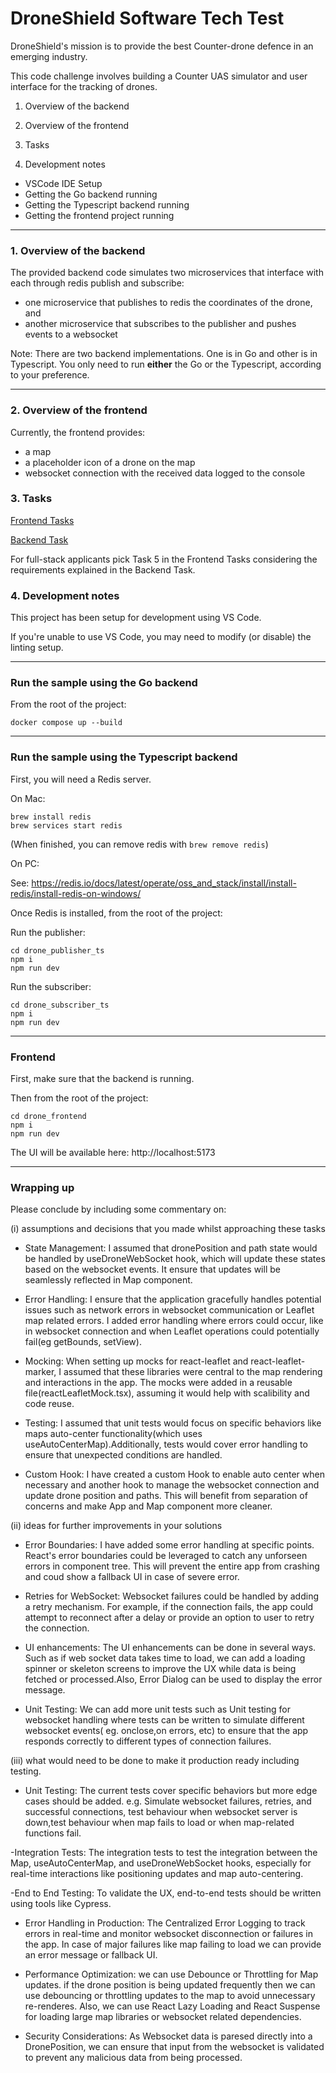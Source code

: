 # DroneShield Software Tech Test

DroneShield's mission is to provide the best Counter-drone defence in an emerging industry.

This code challenge involves building a Counter UAS simulator and user interface for the tracking of drones.

1. Overview of the backend
2. Overview of the frontend
3. Tasks

4. Development notes

- VSCode IDE Setup
- Getting the Go backend running
- Getting the Typescript backend running
- Getting the frontend project running

---

### 1. Overview of the backend

The provided backend code simulates two microservices that interface with each through redis publish and subscribe:

- one microservice that publishes to redis the coordinates of the drone, and
- another microservice that subscribes to the publisher and pushes events to a websocket

Note: There are two backend implementations. One is in Go and other is in Typescript. You only need to run **either** the Go or the Typescript, according to your preference.

---

### 2. Overview of the frontend

Currently, the frontend provides:

- a map
- a placeholder icon of a drone on the map
- websocket connection with the received data logged to the console

### 3. Tasks

[Frontend Tasks](./TASKS.frontend.md)

[Backend Task](./TASKS.backend.md)

For full-stack applicants pick Task 5 in the Frontend Tasks considering the requirements explained in the Backend Task.

### 4. Development notes

This project has been setup for development using VS Code.

If you're unable to use VS Code, you may need to modify (or disable) the linting setup.

---

### Run the sample using the Go backend

From the root of the project:

```
docker compose up --build
```

---

### Run the sample using the Typescript backend

First, you will need a Redis server.

On Mac:

```
brew install redis
brew services start redis
```

(When finished, you can remove redis with `brew remove redis`)

On PC:

See: https://redis.io/docs/latest/operate/oss_and_stack/install/install-redis/install-redis-on-windows/

Once Redis is installed, from the root of the project:

Run the publisher:

```
cd drone_publisher_ts
npm i
npm run dev
```

Run the subscriber:

```
cd drone_subscriber_ts
npm i
npm run dev
```

---

### Frontend

First, make sure that the backend is running.

Then from the root of the project:

```
cd drone_frontend
npm i
npm run dev
```

The UI will be available here: http://localhost:5173

---

### Wrapping up

Please conclude by including some commentary on:

(i) assumptions and decisions that you made whilst approaching these tasks

 - State Management: I assumed that dronePosition and path state would be handled by useDroneWebSocket hook, which will update these states based on the websocket events. It ensure that updates will be seamlessly reflected in Map component.

- Error Handling: I ensure that the application gracefully handles potential issues such as network errors in websocket communication or Leaflet map related errors. I added error handling where errors could occur, like in websocket connection and when Leaflet operations could potentially fail(eg  getBounds, setView).

- Mocking: When setting up mocks for react-leaflet and react-leaflet-marker, I assumed that these libraries were central to the map rendering and interactions in the app. The mocks were added in a reusable file(reactLeafletMock.tsx), assuming it would help with scalibility and code reuse.

- Testing:  I assumed that unit tests would focus on specific behaviors like maps auto-center functionality(which uses useAutoCenterMap).Additionally, tests would cover error handling to ensure that unexpected conditions are handled.
  
- Custom Hook: I have created a custom Hook to enable auto center when necessary and another hook to manage the websocket connection and update drone position and paths. This will benefit from separation of concerns and make App and Map component more cleaner.

(ii) ideas for further improvements in your solutions

- Error Boundaries: I have added some error handling at specific points. React's error boundaries could be leveraged to catch any unforseen errors in component tree. This will prevent the entire app from crashing and coud show a fallback UI in case of severe error.

- Retries for WebSocket: Websocket failures could be handled by adding a retry mechanism. For example, if the connection fails, the app could attempt to reconnect after a delay or provide an option to user to retry the connection.
  
- UI enhancements:  The UI enhancements can be done in several ways. Such as if web socket data takes time to load, we can add a loading spinner or skeleton screens to improve the UX while data is being fetched or processed.Also, Error Dialog can be used to display the error message.
  
- Unit Testing: We can add more unit tests such as Unit testing for websocket handling where tests can be written to simulate different websocket events( eg. onclose,on errors, etc) to ensure that the app responds correctly to different types of connection failures.

(iii) what would need to be done to make it production ready including testing.

- Unit Testing: The current tests cover specific behaviors but more edge cases should be added. e.g.  Simulate websocket failures, retries, and successful connections, test behaviour when websocket server is down,test behaviour when map fails to load or when map-related functions fail.
  
-Integration Tests: The integration tests to test the integration between the Map, useAutoCenterMap, and useDroneWebSocket hooks, especially for real-time interactions like positioning updates and map auto-centering.

-End to End Testing: To validate the UX, end-to-end tests should be written using tools like Cypress.

- Error Handling in Production: The Centralized Error Logging to track errors in real-time and monitor websocket disconnection or failures in the app. In case of major failures like map failing to load we can provide an error message or fallback UI.
  
- Performance Optimization: we can use Debounce or Throttling for Map updates. if the drone position is being updated frequently then we can use debouncing or throttling updates to the map to avoid unnecessary re-renderes. Also, we can use React Lazy Loading and React Suspense for loading large map libraries or websocket related  dependencies.
  
- Security Considerations: As Websocket data is paresed directly into a DronePosition, we can ensure that input from the websocket is validated to prevent any malicious data from being processed.
  